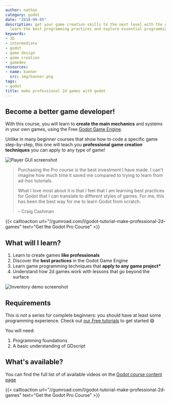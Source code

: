 ```yaml
---
author: nathan
category: godot
date: "2018-09-05"
description: get your game creation skills to the next level with the godot game engine!
  learn the best programming practices and explore essential programming patterns.
keywords:
- 2D
- intermediate
- godot
- game design
- game creation
- gamedev
resources:
- name: banner
  src: img/banner.png
tags:
- godot
title: make professional 2d games with godot
---
```


## Become a better game developer!

With this course, you will learn to **create the main mechanics** and systems in your own games, using the Free [Godot Game Engine](//godotengine.org/).

Unlike in many beginner courses that show how to code a specific game step-by-step, this one will teach you **professional game creation techniques** you can apply to any type of game!

![Player GUI screenshot](content/chapter-07-ui-series-screen.png)

> Purchasing the Pro course is the best investment I have made. I can't imagine how much time it saved me compared to trying to learn from ad-hoc tutorials.
>
> What I love most about it is that I feel that I am learning best practices for Godot that I can translate to different styles of games. For me, this has been the best way for me to learn Godot from scratch.
>
> – Craig Cashman

{{< calltoaction url="//gumroad.com/l/godot-tutorial-make-professional-2d-games" text="Get the Godot Pro Course" >}}

## What will I learn?

1. Learn to create games **like professionals**
1. Discover the **best practices** in the Godot Game Engine
1. Learn game programming techniques that **apply to any game project\***
1. Understand how 2d games work with lessons that go beyond the surface

![Inventory demo screenshot](content/chapter-09-inventory-demo.png)

## Requirements

This is _not_ a series for complete beginners: you should have at least some programming experience. Check out [our Free tutorials](//youtube.com/c/gdquest) to get started 😄

You will need:

1. Programming foundations
1. A basic understanding of GDscript

## What's available?

You can find the full list of of available videos on the [Godot course content page](content)

{{< calltoaction url="//gumroad.com/l/godot-tutorial-make-professional-2d-games" text="Get the Godot Pro Course" >}}
